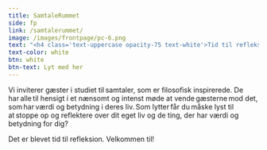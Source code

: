 ```yaml
---
title: SamtaleRummet
side: fp
link: /samtalerummet/
image: /images/frontpage/pc-6.png
text: "<h4 class='text-uppercase opacity-75 text-white'>Tid til refleksion</h4><p class='mb-0 fs-6 text-white'>Vi inviterer gæster i studiet til samtaler, som er filosofisk inspirerede. De har alle til hensigt i et nænsomt og intenst møde at vende gæsterne mod det, som har værdi og betydning i deres liv. Som lytter får du måske lyst til at stoppe op og reflektere over dit eget liv og de ting, der har værdi og betydning for dig?<br>Det er blevet tid til refleksion. Velkommen til!</p>"
text-color: white
btn: white
btn-text: Lyt med her
---
```

Vi inviterer gæster i studiet til samtaler, som er filosofisk inspirerede. De har alle til hensigt i et nænsomt og intenst møde at vende gæsterne mod det, som har værdi og betydning i deres liv. Som lytter får du måske lyst til at stoppe op og reflektere over dit eget liv og de ting, der har værdi og betydning for dig?

Det er blevet tid til refleksion. Velkommen til!